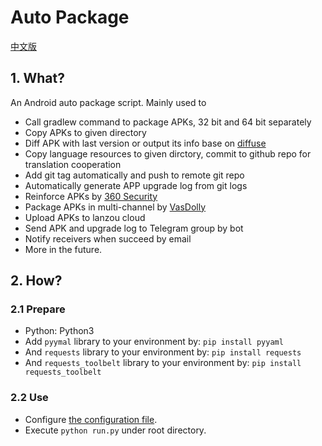# Auto Package

[中文版](docs/README-zh.md)

## 1. What?

An Android auto package script. Mainly used to 

- Call gradlew command to package APKs, 32 bit and 64 bit separately 
- Copy APKs to given directory
- Diff APK with last version or output its info base on [diffuse](https://github.com/JakeWharton/diffuse)
- Copy language resources to given dirctory, commit to github repo for translation cooperation
- Add git tag automatically and push to remote git repo
- Automatically generate APP upgrade log from git logs
- Reinforce APKs by [360 Security](https://jiagu.360.cn/#/global/index)
- Package APKs in multi-channel by [VasDolly](https://github.com/Tencent/VasDolly)
- Upload APKs to lanzou cloud
- Send APK and upgrade log to Telegram group by bot
- Notify receivers when succeed by email
- More in the future.

## 2. How?

### 2.1 Prepare

- Python: Python3
- Add `pyymal` library to your environment by: `pip install pyyaml`
- And `requests` library to your environment by: `pip install requests`
- And `requests_toolbelt` library to your environment by: `pip install requests_toolbelt`

### 2.2 Use

- Configure [the configuration file](config.yml).
- Execute `python run.py` under root directory.
